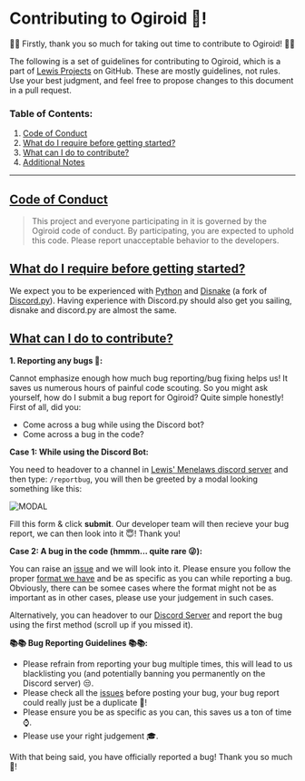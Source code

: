 # Contributing to Ogiroid 🤝!
🎊👏 Firstly, thank you so much for taking out time to contribute to Ogiroid! 👏🎊

The following is a set of guidelines for contributing to Ogiroid, which is a part of [Lewis Projects](https://github.com/LewisProjects/) on GitHub. These are mostly guidelines, not rules. Use your best judgment, and feel free to propose changes to this document in a pull request.

### Table of Contents:
1. [Code of Conduct](#code-of-conduct)
2. [What do I require before getting started?](#prerequisites)
3. [What can I do to contribute?](#contribution)
4. [Additional Notes]()

<hr>

## [Code of Conduct](#code-of-conduct)
> This project and everyone participating in it is governed by the Ogiroid code of conduct. By participating, you are expected to uphold this code. Please report unacceptable behavior to the developers.

## [What do I require before getting started?](#prerequisites)
We expect you to be experienced with [Python](https://www.python.org/) and [Disnake](https://disnake.dev/) (a fork of [Discord.py](https://github.com/Rapptz/discord.py)). Having experience with Discord.py should also get you sailing, disnake and discord.py are almost the same. 

## [What can I do to contribute?](#contribution) 
**1. Reporting any bugs 🐞:**

Cannot emphasize enough how much bug reporting/bug fixing helps us! It saves us numerous hours of painful code scouting. So you might ask yourself, how do I submit a bug report for Ogiroid? Quite simple honestly! First of all, did you:
+ Come across a bug while using the Discord bot? 
+ Come across a bug in the code?

**Case 1: While using the Discord Bot:**

You need to headover to a channel in [Lewis' Menelaws discord server](https://discord.com/5uw4eCQf6Z) and then type: ``/reportbug``, you will then be greeted by a modal looking something like this:

![MODAL](https://cdn.discordapp.com/attachments/1005117336761675847/1007706426896040077/unknown.png)

Fill this form & click **submit**. Our developer team will then recieve your bug report, we can then look into it 😇! Thank you!

**Case 2: A bug in the code (hmmm... quite rare 😜):**

You can raise an [issue](https://github.com/LewisProjects/Ogiroid/issues) and we will look into it. Please ensure you follow the proper [format we have](#) and be as specific as you can while reporting a bug. Obviously, there can be somee cases where the format might not be as important as in other cases, please use your judgement in such cases.

Alternatively, you can headover to our [Discord Server](https://discord.com/5uw4eCQf6Z) and report the bug using the first method (scroll up if you missed it).

**__📚📚 Bug Reporting Guidelines 📚📚:__**

+ Please refrain from reporting your bug multiple times, this will lead to us blacklisting you (and potentially banning you permanently on the Discord server) 😒.
+ Please check all the [issues](https://github.com/LewisProjects/Ogiroid/issues) before posting your bug, your bug report could really just be a duplicate 👀!
+ Please ensure you be as specific as you can, this saves us a ton of time ⌚.
+ Please use your right judgement 🎓. 

With that being said, you have officially reported a bug! Thank you so much 🤩!

<!--Contributing.md: writeup #1-->
